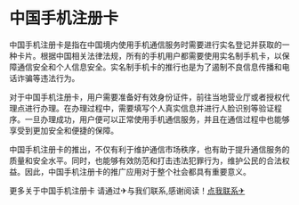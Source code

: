 # 中国手机注册卡

中国手机注册卡是指在中国境内使用手机通信服务时需要进行实名登记并获取的一种卡片。根据中国相关法律法规，所有的手机用户都需要使用实名制手机卡，以保障通信安全和个人信息安全。实名制手机卡的推行也是为了遏制不良信息传播和电话诈骗等违法行为。

对于中国手机注册卡，用户需要准备好有效身份证件，前往当地营业厅或者授权代理点进行办理。在办理过程中，需要填写个人真实信息并进行人脸识别等验证程序。一旦办理成功，用户便可以正常使用手机通信服务，并且在通信过程中也能够享受到更加安全和便捷的保障。

中国手机注册卡的推出，不仅有利于维护通信市场秩序，也有助于提升通信服务的质量和安全水平。同时，也能够有效防范和打击违法犯罪行为，维护公民的合法权益。因此，中国手机注册卡的推广应用对于整个社会都具有重要意义。

更多关于中国手机注册卡 请通过✈与我们联系,感谢阅读！[点我联系✈](https://chat.G208.com)